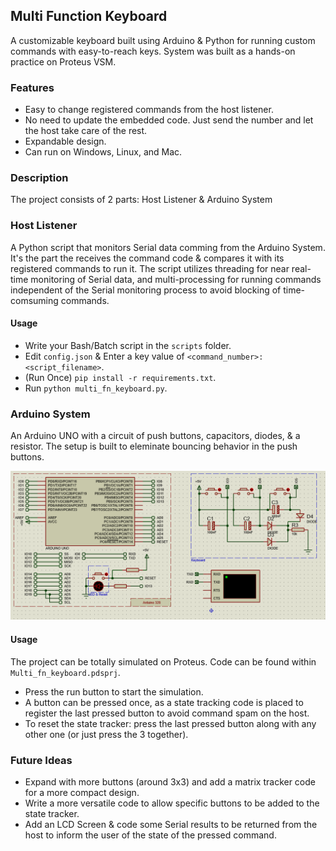 ## Multi Function Keyboard

A customizable keyboard built using Arduino & Python for running custom commands with easy-to-reach keys. System was built as a hands-on practice on Proteus VSM.

### Features

* Easy to change registered commands from the host listener.
* No need to update the embedded code. Just send the number and let the host take care of the rest.
* Expandable design.
* Can run on Windows, Linux, and Mac.

### Description

The project consists of 2 parts: Host Listener & Arduino System

### Host Listener

A Python script that monitors Serial data comming from the Arduino System. It's the part the receives the command code & compares it with its registered commands to run it. The script utilizes threading for near real-time monitoring of Serial data, and multi-processing for running commands independent of the Serial monitoring process to avoid blocking of time-comsuming commands.

#### Usage

* Write your Bash/Batch script in the `scripts` folder.
* Edit `config.json` & Enter a key value of `<command_number>: <script_filename>`.
* (Run Once) `pip install -r requirements.txt`.
* Run `python multi_fn_keyboard.py`.

### Arduino System

An Arduino UNO with a circuit of push buttons, capacitors, diodes, & a resistor. The setup is built to eleminate bouncing behavior in the push buttons.

![Schematic](./proteus/schematic.png)

#### Usage

The project can be totally simulated on Proteus. Code can be found within `Multi_fn_keyboard.pdsprj`.

* Press the run button to start the simulation.
* A button can be pressed once, as a state tracking code is placed to register the last pressed button to avoid command spam on the host.
* To reset the state tracker: press the last pressed button along with any other one (or just press the 3 together).

### Future Ideas

* Expand with more buttons (around 3x3) and add a matrix tracker code for a more compact design.
* Write a more versatile code to allow specific buttons to be added to the state tracker.
* Add an LCD Screen & code some Serial results to be returned from the host to inform the user of the state of the pressed command.
